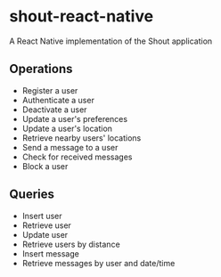 # shout-react-native
A React Native implementation of the Shout application

## Operations
* Register a user
* Authenticate a user
* Deactivate a user
* Update a user's preferences
* Update a user's location
* Retrieve nearby users' locations
* Send a message to a user
* Check for received messages
* Block a user

## Queries
* Insert user
* Retrieve user
* Update user
* Retrieve users by distance
* Insert message
* Retrieve messages by user and date/time
